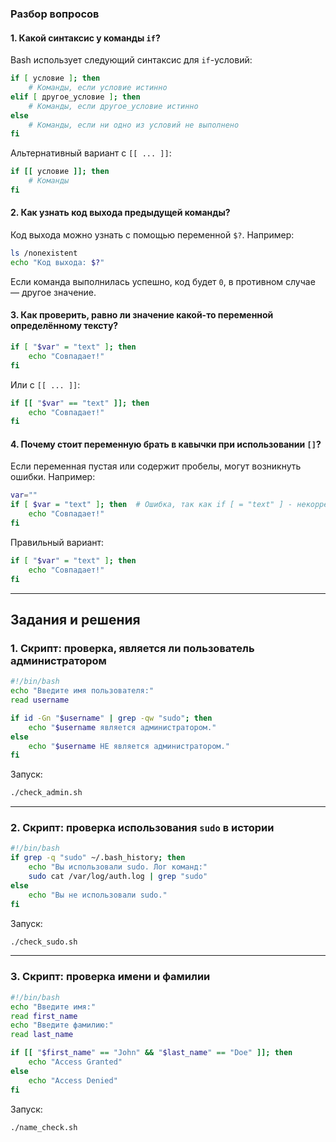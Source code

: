 ### **Разбор вопросов**  

#### **1. Какой синтаксис у команды `if`?**  
Bash использует следующий синтаксис для `if`-условий:
```bash
if [ условие ]; then
    # Команды, если условие истинно
elif [ другое_условие ]; then
    # Команды, если другое_условие истинно
else
    # Команды, если ни одно из условий не выполнено
fi
```
Альтернативный вариант с `[[ ... ]]`:
```bash
if [[ условие ]]; then
    # Команды
fi
```

#### **2. Как узнать код выхода предыдущей команды?**  
Код выхода можно узнать с помощью переменной `$?`. Например:
```bash
ls /nonexistent
echo "Код выхода: $?"
```
Если команда выполнилась успешно, код будет `0`, в противном случае — другое значение.

#### **3. Как проверить, равно ли значение какой-то переменной определённому тексту?**  
```bash
if [ "$var" = "text" ]; then
    echo "Совпадает!"
fi
```
Или с `[[ ... ]]`:
```bash
if [[ "$var" == "text" ]]; then
    echo "Совпадает!"
fi
```

#### **4. Почему стоит переменную брать в кавычки при использовании `[]`?**  
Если переменная пустая или содержит пробелы, могут возникнуть ошибки. Например:
```bash
var=""
if [ $var = "text" ]; then  # Ошибка, так как if [ = "text" ] - некорректный синтаксис
    echo "Совпадает!"
fi
```
Правильный вариант:
```bash
if [ "$var" = "text" ]; then
    echo "Совпадает!"
fi
```

---

## **Задания и решения**

### **1. Скрипт: проверка, является ли пользователь администратором**
```bash
#!/bin/bash
echo "Введите имя пользователя:"
read username

if id -Gn "$username" | grep -qw "sudo"; then
    echo "$username является администратором."
else
    echo "$username НЕ является администратором."
fi
```
Запуск:
```bash
./check_admin.sh
```

---

### **2. Скрипт: проверка использования `sudo` в истории**
```bash
#!/bin/bash
if grep -q "sudo" ~/.bash_history; then
    echo "Вы использовали sudo. Лог команд:"
    sudo cat /var/log/auth.log | grep "sudo"
else
    echo "Вы не использовали sudo."
fi
```
Запуск:
```bash
./check_sudo.sh
```

---

### **3. Скрипт: проверка имени и фамилии**
```bash
#!/bin/bash
echo "Введите имя:"
read first_name
echo "Введите фамилию:"
read last_name

if [[ "$first_name" == "John" && "$last_name" == "Doe" ]]; then
    echo "Access Granted"
else
    echo "Access Denied"
fi
```
Запуск:
```bash
./name_check.sh
```

